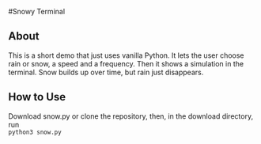 #Snowy Terminal
## About
This is a short demo that just uses vanilla Python. It lets the user choose rain or snow, a speed
and a frequency. Then it shows a simulation in the terminal.  Snow builds up over time, but
rain just disappears.
## How to Use
Download snow.py or clone the repository, then, in the download directory,  run  
```python3 snow.py```
